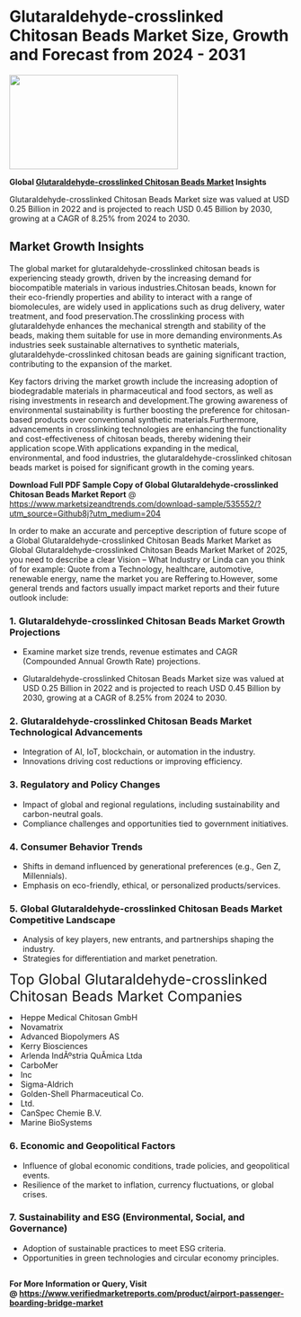 <H1>Glutaraldehyde-crosslinked Chitosan Beads Market Size, Growth and Forecast from 2024 - 2031</H1><img class="aligncenter size-medium wp-image-584254" src="https://thirdeyenews.in/wp-content/uploads/2024/09/Global-Market-Research-300x168.jpeg" alt="" width="300" height="168" /><p><strong>Global&nbsp;<a href="https://www.marketsizeandtrends.com/download-sample/535552/?utm_source=Github8j?utm_medium=204">Glutaraldehyde-crosslinked Chitosan Beads Market</a> Insights</strong></p><p>Glutaraldehyde-crosslinked Chitosan Beads Market size was valued at USD 0.25 Billion in 2022 and is projected to reach USD 0.45 Billion by 2030, growing at a CAGR of 8.25% from 2024 to 2030.</p><p><h2>Market Growth Insights</h2> <p>The global market for glutaraldehyde-crosslinked chitosan beads is experiencing steady growth, driven by the increasing demand for biocompatible materials in various industries.Chitosan beads, known for their eco-friendly properties and ability to interact with a range of biomolecules, are widely used in applications such as drug delivery, water treatment, and food preservation.The crosslinking process with glutaraldehyde enhances the mechanical strength and stability of the beads, making them suitable for use in more demanding environments.As industries seek sustainable alternatives to synthetic materials, glutaraldehyde-crosslinked chitosan beads are gaining significant traction, contributing to the expansion of the market.</p> <p>Key factors driving the market growth include the increasing adoption of biodegradable materials in pharmaceutical and food sectors, as well as rising investments in research and development.The growing awareness of environmental sustainability is further boosting the preference for chitosan-based products over conventional synthetic materials.Furthermore, advancements in crosslinking technologies are enhancing the functionality and cost-effectiveness of chitosan beads, thereby widening their application scope.With applications expanding in the medical, environmental, and food industries, the glutaraldehyde-crosslinked chitosan beads market is poised for significant growth in the coming years.</p> <p><span class=""><strong>Download Full PDF Sample Copy of Global Glutaraldehyde-crosslinked Chitosan Beads Market Report</strong> @ <a href="https://www.marketsizeandtrends.com/download-sample/535552/?utm_source=Github8j?utm_medium=204" target="_blank">https://www.marketsizeandtrends.com/download-sample/535552/?utm_source=Github8j?utm_medium=204</a></span></p><p>In order to make an accurate and perceptive description of future scope of a Global&nbsp;Glutaraldehyde-crosslinked Chitosan Beads Market Market as Global&nbsp;Glutaraldehyde-crosslinked Chitosan Beads Market Market of 2025, you need to describe a clear Vision &ndash; What Industry or Linda can you think of for example: Quote from a Technology, healthcare, automotive, renewable energy, name the market you are Reffering to.However, some general trends and factors usually impact market reports and their future outlook include:</p><h3>1.&nbsp;<strong>Glutaraldehyde-crosslinked Chitosan Beads Market Growth Projections</strong></h3><ul><li>Examine market size trends, revenue estimates and CAGR (Compounded Annual Growth Rate) projections.</li><li><p>Glutaraldehyde-crosslinked Chitosan Beads Market size was valued at USD 0.25 Billion in 2022 and is projected to reach USD 0.45 Billion by 2030, growing at a CAGR of 8.25% from 2024 to 2030.</p></li></ul><h3>2.&nbsp;<strong>Glutaraldehyde-crosslinked Chitosan Beads Market Technological Advancements</strong></h3><ul><li>Integration of AI, IoT, blockchain, or automation in the industry.</li><li>Innovations driving cost reductions or improving efficiency.</li></ul><h3>3.&nbsp;<strong>Regulatory and Policy Changes</strong></h3><ul><li>Impact of global and regional regulations, including sustainability and carbon-neutral goals.</li><li>Compliance challenges and opportunities tied to government initiatives.</li></ul><h3>4.&nbsp;<strong>Consumer Behavior Trends</strong></h3><ul><li>Shifts in demand influenced by generational preferences (e.g., Gen Z, Millennials).</li><li>Emphasis on eco-friendly, ethical, or personalized products/services.</li></ul><h3>5.&nbsp;<strong>Global Glutaraldehyde-crosslinked Chitosan Beads Market Competitive Landscape</strong></h3><ul><li>Analysis of key players, new entrants, and partnerships shaping the industry.</li><li>Strategies for differentiation and market penetration.</li></ul><p data-pm-slice="1 1 []"><span style="color: inherit; font-family: inherit; font-size: 25px;">Top Global Glutaraldehyde-crosslinked Chitosan Beads Market Companies</span></p><div class="" data-test-id=""><p><li>Heppe Medical Chitosan GmbH</li><li> Novamatrix</li><li> Advanced Biopolymers AS</li><li> Kerry Biosciences</li><li> Arlenda IndÃºstria QuÃ­mica Ltda</li><li> CarboMer</li><li> Inc</li><li> Sigma-Aldrich</li><li> Golden-Shell Pharmaceutical Co.</li><li> Ltd.</li><li> CanSpec Chemie B.V.</li><li> Marine BioSystems</li></p></div><h3>6.&nbsp;<strong>Economic and Geopolitical Factors</strong></h3><ul><li>Influence of global economic conditions, trade policies, and geopolitical events.</li><li>Resilience of the market to inflation, currency fluctuations, or global crises.</li></ul><h3>7.&nbsp;<strong>Sustainability and ESG (Environmental, Social, and Governance)</strong></h3><ul><li>Adoption of sustainable practices to meet ESG criteria.</li><li>Opportunities in green technologies and circular economy principles.</li></ul><h2><strong style="font-size: 14px;">For More Information or Query, Visit @&nbsp;</strong><a style="background-color: #ffffff; font-size: 14px;" href="https://www.marketsizeandtrends.com/report/glutaraldehyde-crosslinked-chitosan-beads-market/" target="_blank">https://www.verifiedmarketreports.com/product/airport-passenger-boarding-bridge-market</a></h2>